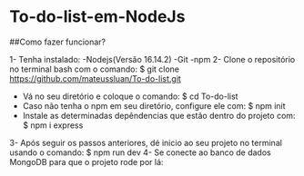 # To-do-list-em-NodeJs

##Como fazer funcionar?

1- Tenha instalado:
  -Nodejs(Versão 16.14.2)
  -Git
  -npm
2- Clone o repositório no terminal bash com o comando:
  $ git clone https://github.com/mateussluan/To-do-list.git
  
  - Vá no seu diretório e coloque o comando:
    $ cd To-do-list
  - Caso não tenha o npm em seu diretório, configure ele com:
    $ npm init
  - Instale as determinadas depêndencias que estão dentro do projeto com:
    $ npm i express
    
3- Após seguir os passos anteriores, dé inicio ao seu projeto no terminal usando o comando:
  $ npm run dev
4- Se conecte ao banco de dados MongoDB para que o projeto rode por lá:
  
